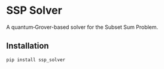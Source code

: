 # SSP Solver

A quantum‐Grover-based solver for the Subset Sum Problem.

## Installation

```bash
pip install ssp_solver